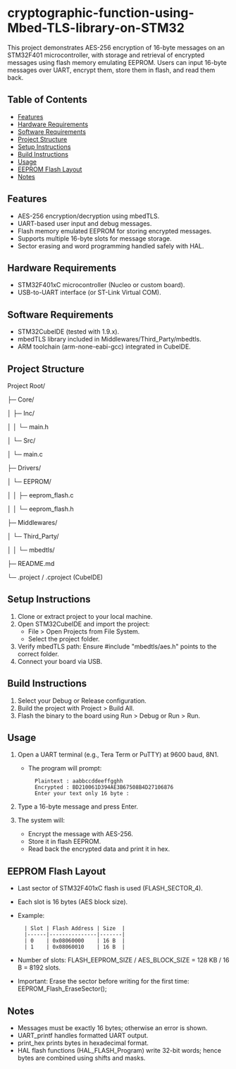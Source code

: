 # cryptographic-function-using-Mbed-TLS-library-on-STM32
This project demonstrates AES-256 encryption of 16-byte messages on an STM32F401 microcontroller, with storage and retrieval 
of encrypted messages using flash memory emulating EEPROM. Users can input 16-byte messages over UART, encrypt them, store them in flash, and read them back.

## Table of Contents

- [Features](#features)
- [Hardware Requirements](#hardware-requirements)
- [Software Requirements](#software-requirements)
- [Project Structure](#project-structure)
- [Setup Instructions](#setup-instructions)
- [Build Instructions](#build-instructions)
- [Usage](#usage)
- [EEPROM Flash Layout](#eeprom-flash-layout)
- [Notes](#notes)

## Features

- AES-256 encryption/decryption using mbedTLS.
- UART-based user input and debug messages.
- Flash memory emulated EEPROM for storing encrypted messages.
- Supports multiple 16-byte slots for message storage.
- Sector erasing and word programming handled safely with HAL.

## Hardware Requirements

- STM32F401xC microcontroller (Nucleo or custom board).
- USB-to-UART interface (or ST-Link Virtual COM).


## Software Requirements

- STM32CubeIDE (tested with 1.9.x).
- mbedTLS library included in Middlewares/Third_Party/mbedtls.
- ARM toolchain (arm-none-eabi-gcc) integrated in CubeIDE.

## Project Structure

Project Root/

├─ Core/

│ ├─ Inc/

│ │ └─ main.h

│ └─ Src/

│ └─ main.c

├─ Drivers/

│ └─ EEPROM/

│ │ ├─ eeprom_flash.c

│ │ └─ eeprom_flash.h

├─ Middlewares/

│ └─ Third_Party/

│ │ └─ mbedtls/

├─ README.md

└─ .project / .cproject (CubeIDE)

## Setup Instructions

1. Clone or extract project to your local machine.  
2. Open STM32CubeIDE and import the project:  
	- File > Open Projects from File System.  
	- Select the project folder.  
3. Verify mbedTLS path: Ensure #include "mbedtls/aes.h" points to the correct folder.  
4. Connect your board via USB.  

## Build Instructions

1. Select your Debug or Release configuration.  
2. Build the project with Project > Build All.  
3. Flash the binary to the board using Run > Debug or Run > Run.  

## Usage

1. Open a UART terminal (e.g., Tera Term or PuTTY) at 9600 baud, 8N1.  
	- The program will prompt:  
	
			Plaintext : aabbccddeeffgghh  
			Encrypted : BD210061D394AE3B67508B4D27106876  
			Enter your text only 16 byte :  

2. Type a 16-byte message and press Enter.  

3. The system will:  
	- Encrypt the message with AES-256.  
	- Store it in flash EEPROM.  
	- Read back the encrypted data and print it in hex.  

## EEPROM Flash Layout

- Last sector of STM32F401xC flash is used (FLASH_SECTOR_4).  
- Each slot is 16 bytes (AES block size).  

- Example:  

		| Slot | Flash Address | Size  |
		|------|---------------|-------|
		| 0    | 0x08060000    | 16 B  |
		| 1    | 0x08060010    | 16 B  |

- Number of slots: FLASH_EEPROM_SIZE / AES_BLOCK_SIZE = 128 KB / 16 B = 8192 slots.  
- Important: Erase the sector before writing for the first time: EEPROM_Flash_EraseSector();  

## Notes

- Messages must be exactly 16 bytes; otherwise an error is shown.  
- UART_printf handles formatted UART output.  
- print_hex prints bytes in hexadecimal format.  
- HAL flash functions (HAL_FLASH_Program) write 32-bit words; hence bytes are combined using shifts and masks.  